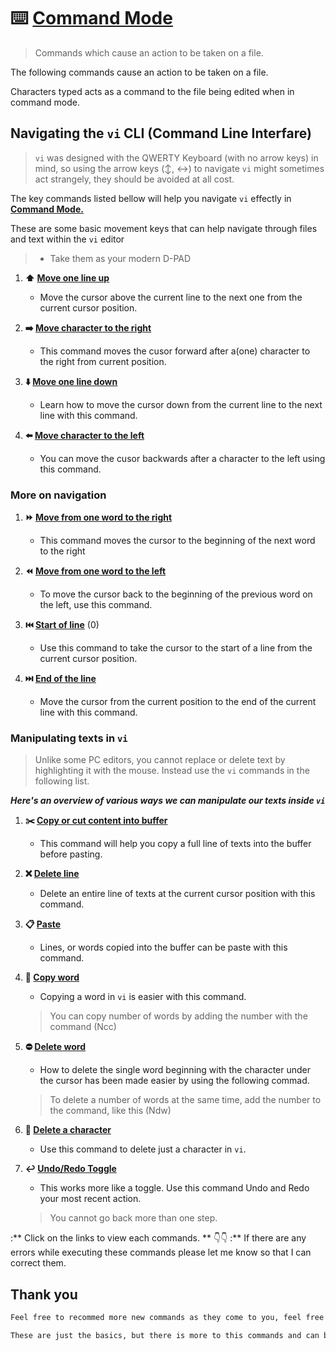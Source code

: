 # :keyboard: [Command Mode](command_mode)
> Commands which cause an action to be taken on a file.

The following commands cause an action to be taken on a file.

Characters typed acts as a command to the file being edited when in command mode.

## Navigating the `vi` CLI (Command Line Interfare)
> `vi` was designed with the QWERTY Keyboard (with no arrow keys) in mind, so using the arrow keys (:arrow_up_down:, :left_right_arrow:) to navigate `vi` might sometimes act strangely, they should be avoided at all cost.

The key commands listed bellow will help you navigate `vi` effectly in **[Command Mode.](README.md)**

These are some basic movement keys that can help navigate through files and text within the `vi` editor

> - Take them as your modern D-PAD

1. **:arrow_up: [Move one line up](move_line-up)**
    - Move the cursor above the current line to the next one from the current cursor position.

1. **:arrow_right: [Move character to the right](move_char-right)**
    - This command moves the cusor forward after a(one) character to the right from current position.

1. **:arrow_down: [Move one line down](move_line-down)**
    - Learn how to move the cursor down from the current line to the next line with this command.

1. **:arrow_left: [Move character to the left](move_char-left)**
    - You can move the cusor backwards after a character to the left using this command.

### More on navigation

1. **:fast_forward: [Move from one word to the right](move_word-right)**
    - This command moves the cursor to the beginning of the next word to the right

1. **:rewind: [Move from one word to the left](move_word-left)**
    - To move the cursor back to the beginning of the previous word on the left, use this command.

1. **:previous_track_button: [Start of line](line_start)** (0)
    - Use this command to take the cursor to the start of a line from the current cursor position.

1. **:next_track_button: [End of the line](line_end)**
    - Move the cursor from the current position to the end of the current line with this command.

### Manipulating texts in `vi`
> Unlike some PC editors, you cannot replace or delete text by highlighting it with the mouse. Instead use the `vi` commands in the following list.

***Here's an overview of various ways we can manipulate our texts inside `vi`***

1. **:scissors: [Copy or cut content into buffer](copy_line)**
    - This command will help you copy a full line of texts into the buffer before pasting.

1. **:x: [Delete line](delete_line)**
    - Delete an entire line of texts at the current cursor position with this command.

1. **:clipboard: [Paste](paste)**
    - Lines, or words copied into the buffer can be paste with this command.

1. **:bookmark_tabs: [Copy word](copy_word)**
    - Copying a word in `vi` is easier with this command.
    > You can copy number of words by adding the number with the command (Ncc)

1. **:no_entry: [Delete word](delete_word)**
    - How to delete the single word beginning with the character under the cursor has been made easier by using the following commad.
    > To delete a number of words at the same time, add the number to the command, like this (Ndw)

1. **:no_entry_sign: [Delete a character](delete_character)**
    - Use this command to delete just a character in `vi`.
    
1. **:leftwards_arrow_with_hook: [Undo/Redo Toggle](undo-redo)**
    - This works more like a toggle. Use this command Undo and Redo your most recent action. 
    > You cannot go back more than one step.

:** Click on the links to view each commands.
** :point_down::point_down:
:** If there are any errors while executing these commands please let me know so that I can correct them.

## Thank you
```bash
Feel free to recommed more new commands as they come to you, feel free to reach me on [Discord.](https://discord.com/users/982980024950997073)

These are just the basics, but there is more to this commands and can be found [here](https://www.cs.colostate.edu/helpdocs/vi.html)